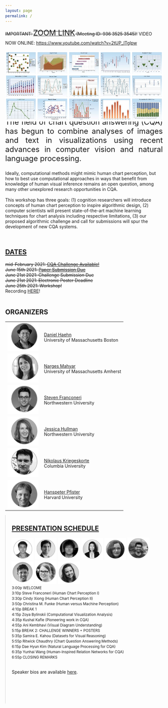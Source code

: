 ```yaml
---
layout: page
permalink: /
---
```

 
<!--<div id='advertisement' style='position:absolute;top:20px;right:20px'>
  <center>
    <img src='gfx/heart.png' style='width:30px'><br><a href='https://mpsych.org/join/'>JOIN US!</a>
  </center>
</div>
-->

<strike>IMPORTANT: <a href="https://umassboston.zoom.us/j/93635253545" target="_blank"><span class="bluetext" style="font-size:24px">ZOOM LINK</span></a> (Meeting ID: 936 3525 3545)!</strike> VIDEO NOW ONLINE: <a href="https://www.youtube.com/watch?v=2tUP_lTglpw" target="_blank" class="bluetext" style="font-size:24px">https://www.youtube.com/watch?v=2tUP_lTglpw</a>

<span class="teaser" style="position:relative;"><img src='gfx/charts.png'></span>

<p align="justify" style="margin-top:-30px;font-size:24px">
The field of <span class="bluetext">chart question answering (CQA)</span> has begun to combine analyses of images and text in visualizations using recent advances in computer vision and natural language processing. 


Ideally, computational methods might mimic human chart perception, but how to best use computational approaches in ways that benefit from knowledge of human visual inference remains an open question, among many other unexplored research opportunities in CQA. 
<br><br>
This workshop has three goals: <span class="bluetext">(1)</span> cognition researchers will introduce concepts of human chart perception to inspire algorithmic design, <span class="bluetext">(2)</span> computer scientists will present state-of-the-art machine learning techniques for chart analysis including respective limitations, <span class="bluetext">(3)</span> our proposed algorithmic challenge and call for submissions will spur the development of new CQA systems.
</p>

<br>
<div class="twocolumn">
<h2 style='text-align:left'><a href="{{ site.baseurl }}/research" class="cleanlink">DATES</a></h2>
<strike>mid-February 2021: <a href="/challenge" class="bluetext">CQA Challenge Available!</a></strike><br>
<strike>June 15th 2021: <a href="/submission" class="bluetext">Paper Submission Due</a></strike><br>
<strike>June 21st 2021: Challenge Submission Due</strike><br>
<strike>June 21st 2021: Electronic Poster Deadline</strike><br>
<strike>June 25th 2021: Workshop!</strike><br>
Recording <a href="https://www.youtube.com/watch?v=2tUP_lTglpw" target="_blank">HERE</a>!<br><br>

<h2 style='text-align:left'>ORGANIZERS</h2>

<table>
  <tr>
    <td><img src='gfx/haehn.png' style='width:100px'></td>
    <td style='padding-left:10px;vertical-align: middle'>
      <a href='https://mpsych.org' target='_blank'>Daniel Haehn</a>
      <br><span class='graytext'>University of Massachusetts Boston</span>
    </td>
  </tr>
  <tr>
    <td><img src='gfx/mahyar.png' style='width:100px'></td>
    <td style='padding-left:10px;vertical-align: middle'>
      <a href='https://groups.cs.umass.edu/nmahyar/' target='_blank'>Narges Mahyar</a>
      <br><span class='graytext'>University of Massachusetts Amherst</span>
    </td>
  </tr>
  <tr>
    <td><img src='gfx/franconeri.png' style='width:100px'></td>
    <td style='padding-left:10px;vertical-align: middle'>
      <a href='https://visualthinking.psych.northwestern.edu/' target='_blank'>Steven Franconeri</a>
      <br><span class='graytext'>Northwestern University</span>
    </td>
  </tr>
  <tr>
    <td><img src='gfx/hullman.png' style='width:100px'></td>
    <td style='padding-left:10px;vertical-align: middle'>
      <a href='http://users.eecs.northwestern.edu/~jhullman/' target='_blank'>Jessica Hullman</a>
      <br><span class='graytext'>Northwestern University</span>
    </td>
  </tr>
  <tr>
    <td><img src='gfx/kriegeskorte.png' style='width:100px'></td>
    <td style='padding-left:10px;vertical-align: middle'>
      <a href='https://nikokriegeskorte.org/' target='_blank'>Nikolaus Kriegeskorte</a>
      <br><span class='graytext'>Columbia University</span>
    </td>
  </tr>
  <tr>
    <td><img src='gfx/pfister.png' style='width:100px'></td>
    <td style='padding-left:10px;vertical-align: middle'>
      <a href='https://vcg.seas.harvard.edu/' target='_blank'>Hanspeter Pfister</a>
      <br><span class='graytext'>Harvard University</span>
    </td>
  </tr>
</table>
</div>

<div class="twocolumn" style="overflow:hidden;height:600px;border-left:solid thin lightgray;padding-left:20px">
<h2 style='text-align:left'><a href="https://twitter.com/mpsychUMB" target="_blank" class="cleanlink">PRESENTATION SCHEDULE</a></h2>

<img src='gfx/wang.png' style='width:70px'>
<img src='gfx/kafle.png' style='width:70px'>
<img src='gfx/kim.png' style='width:70px'>
<img src='gfx/xiong.png' style='width:70px'>
<img src='gfx/kahou.png' style='width:70px'>
<img src='gfx/chaudry.png' style='width:70px'>
<img src='gfx/kembhavi.png' style='width:70px'>
<img src='gfx/funke.png' style='width:70px'>
<!-- <img src='gfx/borowski.png' style='width:70px'> -->
<img src='gfx/bylinskii.png' style='width:70px'><br>

<small>
3:00p WELCOME<br>
3:10p Steve Franconeri (Human Chart Perception I)<br>
3:30p Cindy Xiong (Human Chart Perception II)<br>
3:50p Christina M. Funke (Human versus Machine Perception)<br>
4:10p BREAK 1<br>
4:15p Zoya Bylinskii (Computational Visualization Analysis)<br>
4:35p Kushal Kafle (Pioneering work in CQA)<br>
4:55p Ani Kembhavi (Visual Diagram Understanding)<br>
5:15p BREAK 2: CHALLENGE WINNERS + POSTERS<br>
5:35p Samira E. Kahou (Datasets for Visual Reasoning)<br>
5:55p Ritwick Chaudhry (Chart Question Answering Methods)<br>
6:15p Dae Hyun Kim (Natural Language Processing for CQA)<br>
6:35p Yunhai Wang (Human-Inspired Relation Networks for CQA)<br>
6:55p CLOSING REMARKS<br><br>
</small>

Speaker bios are available <a href="/schedule" class="bluetext">here</a>.

</div>

<br>
<div class="twocolumn">


</div>